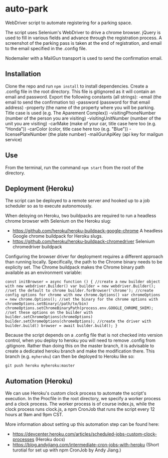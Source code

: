 # auto-park
WebDriver script to automate registering for a parking space.

The script uses Selenium's WebDriver to drive a chrome browser. jQuery is used to fill in various fields and advance through the registration process. A screenshot of the parking pass 
is taken at the end of registration, and email to the email specified in the .config file. 

Nodemailer with a MailGun transport is used to send the confirmation email. 

## Installation
Clone the repo and run `npm install` to install dependencies.
Create a .config file in the root directory. This file is gitignored as it will contain an email and password. Export the following constants (all strings):
  -email (the email to send the confirmation to)
  -password (password for that email address)
  -property (the name of the property where you will be parking. Title case is used (e.g. The Aparement Complex))
  -visitingPhoneNumber (number of the person you are visiting)
  -visitingUnitNumber (number of the unit you are visiting)
  -carMake (make of your car, title case here too (e.g. "Honda"))
  -carColor (color, title case here too (e.g. "Blue"))
  -licensePlateNumber (the plate number)
  -mailGunApiKey (api key for mailgun service)

## Use
From the terminal, run the command `npm start` from the root of the directory. 

## Deployment (Heroku)
The script can be deployed to a remote server and hooked up to a job scheduler so as to
execute autonomously. 

When deloying on Heroku, two buildpacks are required to run a headless chrome browser 
with Selenium on the Heroku slug:

  - https://github.com/heroku/heroku-buildpack-google-chrome
    A headless Google chrome buildpack for Heroku slugs.
  - https://github.com/heroku/heroku-buildpack-chromedriver
    Selenium chromedriver buildpack 

Configuring the browser driver for deployment requires a different approach than running 
locally. Specifically, the path to the Chrome binary needs to be explicity set. The Chrome buildpack makes the Chrome binary path available as an environment variable:

`const initBrowser = async function () {
  //create a new builder object with new webdriver.Builder()
  var builder = new webdriver.Builder();
  //set the default to chrome
  builder.forBrowser('chrome');
  //create config options for chrome with new chrome.Options()
  var chromeOptions = new chrome.Options();
  //set the binary for the chrome options with chromeOptions.setBinary(/path/to/bin)
  chromeOptions.setChromeBinaryPath(process.env.GOOGLE_CHROME_SHIM);
  //set these options on the builder with builder.setChromeOptions(chromeOptions)
  builder.setChromeOptions(chromeOptions);
  //create the driver with builder.build()
  browser = await builder.build();
}`

Because the script depends on a .config file that is not checked into version control, when you deploy to heroku you will need to remove .config from .gitignore. Rather than doing this on the master branch, it is advisable to create a dedicated heroku branch and make the modification there. This branch (e.g. `myheroku`) can then be deployed to Heroku like so:

`git push heroku myheroku:master`

## Automation (Heroku)

We can use Heroku's custom clock process to automate the script's execution. In the Procfile in the root directory, we specify a worker process and a clock process. The worker process is of course index.js, while the clock process runs clock.js, a npm CronJob that runs the script every 12 hours at 9am and 9pm CST. 

More information about setting up this automation step can be found here:
  
  - https://devcenter.heroku.com/articles/scheduled-jobs-custom-clock-processes (Heroku docs)
  - https://blog.andyjiang.com/intermediate-cron-jobs-with-heroku (Short turotial for set up with npm CronJob by Andy Jiang.)



